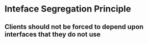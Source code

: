 # Inteface Segregation Principle

## Clients should not be forced to depend upon interfaces that they do not use
